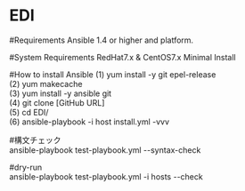 # EDI
#Requirements
Ansible 1.4 or higher and platform.

#System Requirements
RedHat7.x & CentOS7.x Minimal Install

#How to install Ansible
 (1) yum install -y git epel-release<br>
 (2) yum makecache<br>
 (3) yum install -y ansible git<br>
 (4) git clone [GitHub URL]<br>
 (5) cd EDI/<br>
 (6) ansible-playbook -i host install.yml -vvv <br>
 
#構文チェック <br>
ansible-playbook test-playbook.yml --syntax-check <br>

#dry-run <br>
ansible-playbook test-playbook.yml -i hosts --check
